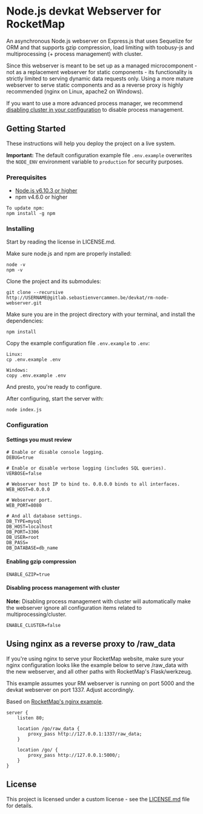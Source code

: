 # Node.js devkat Webserver for RocketMap

An asynchronous Node.js webserver on Express.js that uses Sequelize for ORM and that supports gzip compression, load limiting with toobusy-js and multiprocessing (+ process management) with cluster.

Since this webserver is meant to be set up as a managed microcomponent - not as a replacement webserver for static components - its functionality is strictly limited to serving dynamic data requests only. Using a more mature webserver to serve static components and as a reverse proxy is highly recommended (nginx on Linux, apache2 on Windows).

If you want to use a more advanced process manager, we recommend [disabling cluster in your configuration](#disabling-process-management-with-cluster) to disable process management.

## Getting Started

These instructions will help you deploy the project on a live system.

**Important:** The default configuration example file `.env.example` overwrites the `NODE_ENV` environment variable to `production` for security purposes.

### Prerequisites

- [Node.js v6.10.3 or higher](https://nodejs.org/en/)
- npm v4.6.0 or higher

```
To update npm:
npm install -g npm
```

### Installing

Start by reading the license in LICENSE.md.

Make sure node.js and npm are properly installed:

```
node -v
npm -v
```

Clone the project and its submodules:

```
git clone --recursive http://USERNAME@gitlab.sebastienvercammen.be/devkat/rm-node-webserver.git
```

Make sure you are in the project directory with your terminal, and install the dependencies:

```
npm install
```

Copy the example configuration file `.env.example` to `.env`:

```
Linux:
cp .env.example .env

Windows:
copy .env.example .env
```

And presto, you're ready to configure.

After configuring, start the server with:

```
node index.js
```

### Configuration

#### Settings you must review

```
# Enable or disable console logging.
DEBUG=true

# Enable or disable verbose logging (includes SQL queries).
VERBOSE=false

# Webserver host IP to bind to. 0.0.0.0 binds to all interfaces.
WEB_HOST=0.0.0.0

# Webserver port.
WEB_PORT=8080

# And all database settings.
DB_TYPE=mysql
DB_HOST=localhost
DB_PORT=3306
DB_USER=root
DB_PASS=
DB_DATABASE=db_name
```

#### Enabling gzip compression

```
ENABLE_GZIP=true
```

#### Disabling process management with cluster

**Note:** Disabling process management with cluster will automatically make the webserver ignore all configuration items related to multiprocessing/cluster.

```
ENABLE_CLUSTER=false
```

## Using nginx as a reverse proxy to /raw_data

If you're using nginx to serve your RocketMap website, make sure your nginx configuration looks like the example below to serve /raw_data with the new webserver, and all other paths with RocketMap's Flask/werkzeug.

This example assumes your RM webserver is running on port 5000 and the devkat webserver on port 1337. Adjust accordingly.

Based on [RocketMap's nginx example](http://rocketmap.readthedocs.io/en/develop/advanced-install/nginx.html).

```
server {
    listen 80;
    
    location /go/raw_data {
        proxy_pass http://127.0.0.1:1337/raw_data;
    }
    
    location /go/ {
        proxy_pass http://127.0.0.1:5000/;
    }
}
```

## License

This project is licensed under a custom license - see the [LICENSE.md](LICENSE.md) file for details.

